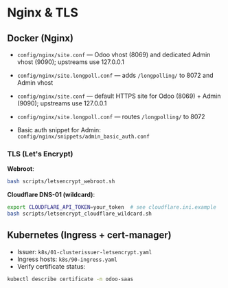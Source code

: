 # Nginx & TLS

## Docker (Nginx)

- `config/nginx/site.conf` — Odoo vhost (8069) and dedicated Admin vhost (9090); upstreams use 127.0.0.1
- `config/nginx/site.longpoll.conf` — adds `/longpolling/` to 8072 and Admin vhost
- `config/nginx/site.conf` — default HTTPS site for Odoo (8069) + Admin (9090); upstreams use 127.0.0.1
- `config/nginx/site.longpoll.conf` — routes `/longpolling/` to 8072

- Basic auth snippet for Admin: `config/nginx/snippets/admin_basic_auth.conf`

### TLS (Let's Encrypt)
**Webroot**:
```bash
bash scripts/letsencrypt_webroot.sh
```
**Cloudflare DNS-01 (wildcard)**:
```bash
export CLOUDFLARE_API_TOKEN=your_token  # see cloudflare.ini.example
bash scripts/letsencrypt_cloudflare_wildcard.sh
```

## Kubernetes (Ingress + cert-manager)
- Issuer: `k8s/01-clusterissuer-letsencrypt.yaml`
- Ingress hosts: `k8s/90-ingress.yaml`
- Verify certificate status:
```bash
kubectl describe certificate -n odoo-saas
```

